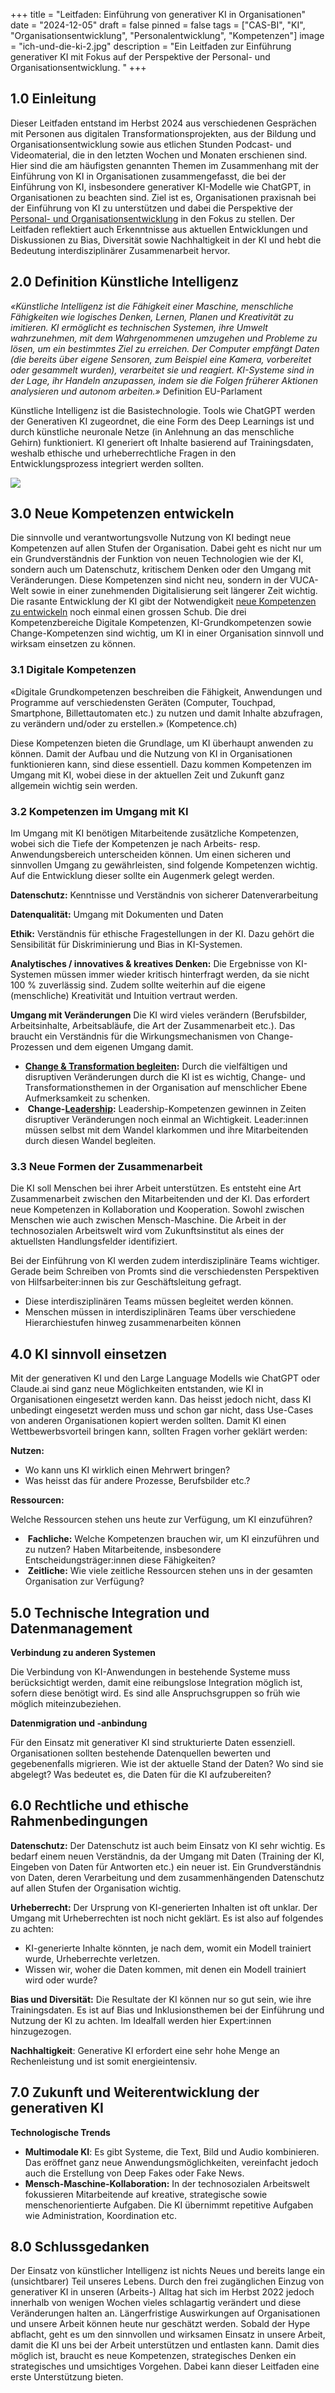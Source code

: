 +++
title = "Leitfaden: Einführung von generativer KI in Organisationen"
date = "2024-12-05"
draft = false
pinned = false
tags = ["CAS-BI", "KI", "Organisationsentwicklung", "Personalentwicklung", "Kompetenzen"]
image = "ich-und-die-ki-2.jpg"
description = "Ein Leitfaden zur Einführung generativer KI mit Fokus auf der Perspektive der Personal- und Organisationsentwicklung. "
+++
## 1.0 Einleitung

Dieser Leitfaden entstand im Herbst 2024 aus verschiedenen Gesprächen mit Personen aus digitalen Transformationsprojekten, aus der Bildung und Organisationsentwicklung sowie aus etlichen Stunden Podcast- und Videomaterial, die in den letzten Wochen und Monaten erschienen sind. Hier sind die am häufigsten genannten Themen im Zusammenhang mit der Einführung von KI in Organisationen zusammengefasst, die bei der Einführung von KI, insbesondere generativer KI-Modelle wie ChatGPT, in Organisationen zu beachten sind. Ziel ist es, Organisationen praxisnah bei der Einführung von KI zu unterstützen und dabei die Perspektive der [Personal- und Organisationsentwicklung](https://www.bensblog.ch/tags/organisationsentwicklung/) in den Fokus zu stellen. Der Leitfaden reflektiert auch Erkenntnisse aus aktuellen Entwicklungen und Diskussionen zu Bias, Diversität sowie Nachhaltigkeit in der KI und hebt die Bedeutung interdisziplinärer Zusammenarbeit hervor​.

## 2.0 Definition Künstliche Intelligenz

*«Künstliche Intelligenz ist die Fähigkeit einer Maschine, menschliche Fähigkeiten wie logisches Denken, Lernen, Planen und Kreativität zu imitieren. KI ermöglicht es technischen Systemen, ihre Umwelt wahrzunehmen, mit dem Wahrgenommenen umzugehen und Probleme zu lösen, um ein bestimmtes Ziel zu erreichen. Der Computer empfängt Daten (die bereits über eigene Sensoren, zum Beispiel eine Kamera, vorbereitet oder gesammelt wurden), verarbeitet sie und reagiert. KI-Systeme sind in der Lage, ihr Handeln anzupassen, indem sie die Folgen früherer Aktionen analysieren und autonom arbeiten.»* Definition EU-Parlament

Künstliche Intelligenz ist die Basistechnologie. Tools wie ChatGPT werden der Generativen KI zugeordnet, die eine Form des Deep Learnings ist und durch künstliche neuronale Netze (in Anlehnung an das menschliche Gehirn) funktioniert. KI generiert oft Inhalte basierend auf Trainingsdaten, weshalb ethische und urheberrechtliche Fragen in den Entwicklungsprozess integriert werden sollten. 

![](ku-nstliche-intelligenz_u-bersicht-2.jpg)

## 3.0 Neue Kompetenzen entwickeln

Die sinnvolle und verantwortungsvolle Nutzung von KI bedingt neue Kompetenzen auf allen Stufen der Organisation. Dabei geht es nicht nur um ein Grundverständnis der Funktion von neuen Technologien wie der KI, sondern auch um Datenschutz, kritischem Denken oder den Umgang mit Veränderungen. Diese Kompetenzen sind nicht neu, sondern in der VUCA-Welt sowie in einer zunehmenden Digitalisierung seit längerer Zeit wichtig. Die rasante Entwicklung der KI gibt der Notwendigkeit [neue Kompetenzen zu entwickeln](https://www.bensblog.ch/tags/kompetenzentwicklung/) noch einmal einen grossen Schub. Die drei Kompetenzbereiche Digitale Kompetenzen, KI-Grundkompetenzen sowie Change-Kompetenzen sind wichtig, um KI in einer Organisation sinnvoll und wirksam einsetzen zu können.

### 3.1 Digitale Kompetenzen

«Digitale Grundkompetenzen beschreiben die Fähigkeit, Anwendungen und Programme auf verschiedensten Geräten (Computer, Touchpad, Smartphone, Billettautomaten etc.) zu nutzen und damit Inhalte abzufragen, zu verändern und/oder zu erstellen.» (Kompetence.ch)

Diese Kompetenzen bieten die Grundlage, um KI überhaupt anwenden zu können. Damit der Aufbau und die Nutzung von KI in Organisationen funktionieren kann, sind diese essentiell. Dazu kommen Kompetenzen im Umgang mit KI, wobei diese in der aktuellen Zeit und Zukunft ganz allgemein wichtig sein werden.

### 3.2 Kompetenzen im Umgang mit KI

Im Umgang mit KI benötigen Mitarbeitende zusätzliche Kompetenzen, wobei sich die Tiefe der Kompetenzen je nach Arbeits- resp. Anwendungsbereich unterscheiden können. Um einen sicheren und sinnvollen Umgang zu gewährleisten, sind folgende Kompetenzen wichtig. Auf die Entwicklung dieser sollte ein Augenmerk gelegt werden.

**Datenschutz:** Kenntnisse und Verständnis von sicherer Datenverarbeitung

**Datenqualität:** Umgang mit Dokumenten und Daten

**Ethik:** Verständnis für ethische Fragestellungen in der KI. Dazu gehört die Sensibilität für Diskriminierung und Bias in KI-Systemen.

**Analytisches / innovatives & kreatives Denken:** Die Ergebnisse von KI-Systemen müssen immer wieder kritisch hinterfragt werden, da sie nicht 100 % zuverlässig sind. Zudem sollte weiterhin auf die eigene (menschliche) Kreativität und Intuition vertraut werden. 

**Umgang mit Veränderungen** Die KI wird vieles verändern (Berufsbilder, Arbeitsinhalte, Arbeitsabläufe, die Art der Zusammenarbeit etc.). Das braucht ein Verständnis für die Wirkungsmechanismen von Change-Prozessen und dem eigenen Umgang damit.

* **[Change & Transformation begleiten](https://www.bensblog.ch/tags/change/):** Durch die vielfältigen und disruptiven Veränderungen durch die KI ist es wichtig, Change- und Transformationsthemen in der Organisation auf menschlicher Ebene Aufmerksamkeit zu schenken. 
*  **Change-[Leadership](https://www.bensblog.ch/tags/leadership/):** Leadership-Kompetenzen gewinnen in Zeiten disruptiver Veränderungen noch einmal an Wichtigkeit. Leader:innen müssen selbst mit dem Wandel klarkommen und ihre Mitarbeitenden durch diesen Wandel begleiten. 

### 3.3 Neue Formen der Zusammenarbeit

Die KI soll Menschen bei ihrer Arbeit unterstützen. Es entsteht eine Art Zusammenarbeit zwischen den Mitarbeitenden und der KI. Das erfordert neue Kompetenzen in Kollaboration und Kooperation. Sowohl zwischen Menschen wie auch zwischen Mensch-Maschine. Die Arbeit in der technosozialen Arbeitswelt wird vom Zukunftsinstitut als eines der aktuellsten Handlungsfelder identifiziert. 

Bei der Einführung von KI werden zudem interdisziplinäre Teams wichtiger. Gerade beim Schreiben von Promts sind die verschiedensten Perspektiven von Hilfsarbeiter:innen bis zur Geschäftsleitung gefragt. 

* Diese interdisziplinären Teams müssen begleitet werden können.
* Menschen müssen in interdisziplinären Teams über verschiedene Hierarchiestufen hinweg zusammenarbeiten können

## 4.0 KI sinnvoll einsetzen

Mit der generativen KI und den Large Language Modells wie ChatGPT oder Claude.ai sind ganz neue Möglichkeiten entstanden, wie KI in Organisationen eingesetzt werden kann. Das heisst jedoch nicht, dass KI unbedingt eingesetzt werden muss und schon gar nicht, dass Use-Cases von anderen Organisationen kopiert werden sollten. Damit KI einen Wettbewerbsvorteil bringen kann, sollten Fragen vorher geklärt werden: 

**Nutzen:**

* Wo kann uns KI wirklich einen Mehrwert bringen?
* Was heisst das für andere Prozesse, Berufsbilder etc.?

**Ressourcen:**

Welche Ressourcen stehen uns heute zur Verfügung, um KI einzuführen? 

*  **Fachliche:** Welche Kompetenzen brauchen wir, um KI einzuführen und zu nutzen? Haben Mitarbeitende, insbesondere Entscheidungsträger:innen diese Fähigkeiten?
*  **Zeitliche:** Wie viele zeitliche Ressourcen stehen uns in der gesamten Organisation zur Verfügung?

## 5.0 Technische Integration und Datenmanagement

**Verbindung zu anderen Systemen**

Die Verbindung von KI-Anwendungen in bestehende Systeme muss berücksichtigt werden, damit eine reibungslose Integration möglich ist, sofern diese benötigt wird. Es sind alle Anspruchsgruppen so früh wie möglich miteinzubeziehen. 

**Datenmigration und -anbindung**

Für den Einsatz mit generativer KI sind strukturierte Daten essenziell. Organisationen sollten bestehende Datenquellen bewerten und gegebenenfalls migrieren. Wie ist der aktuelle Stand der Daten? Wo sind sie abgelegt? Was bedeutet es, die Daten für die KI aufzubereiten?

## 6.0 Rechtliche und ethische Rahmenbedingungen

**Datenschutz:** Der Datenschutz ist auch beim Einsatz von KI sehr wichtig. Es bedarf einem neuen Verständnis, da der Umgang mit Daten (Training der KI, Eingeben von Daten für Antworten etc.) ein neuer ist. Ein Grundverständnis von Daten, deren Verarbeitung und dem zusammenhängenden Datenschutz auf allen Stufen der Organisation wichtig. 

**Urheberrecht:** Der Ursprung von KI-generierten Inhalten ist oft unklar. Der Umgang mit Urheberrechten ist noch nicht geklärt. Es ist also auf folgendes zu achten: 

* KI-generierte Inhalte könnten, je nach dem, womit ein Modell trainiert wurde, Urheberrechte verletzen. 
* Wissen wir, woher die Daten kommen, mit denen ein Modell trainiert wird oder wurde?

**Bias und Diversität:** Die Resultate der KI können nur so gut sein, wie ihre Trainingsdaten. Es ist auf Bias und Inklusionsthemen bei der Einführung und Nutzung der KI zu achten. Im Idealfall werden hier Expert:innen hinzugezogen. 

**Nachhaltigkeit**: Generative KI erfordert eine sehr hohe Menge an Rechenleistung und ist somit energieintensiv.

## 7.0 Zukunft und Weiterentwicklung der generativen KI

**Technologische Trends**

* **Multimodale KI**: Es gibt Systeme, die Text, Bild und Audio kombinieren. Das eröffnet ganz neue Anwendungsmöglichkeiten, vereinfacht jedoch auch die Erstellung von Deep Fakes oder Fake News. 
* **Mensch-Maschine-Kollaboration:** In der technosozialen Arbeitswelt fokussieren Mitarbeitende auf kreative, strategische sowie menschenorientierte Aufgaben. Die KI übernimmt repetitive Aufgaben wie Administration, Koordination etc. 

## 8.0 Schlussgedanken

Der Einsatz von künstlicher Intelligenz ist nichts Neues und bereits lange ein (unsichtbarer) Teil unseres Lebens. Durch den frei zugänglichen Einzug von generativer KI in unseren (Arbeits-) Alltag hat sich im Herbst 2022 jedoch innerhalb von wenigen Wochen vieles schlagartig verändert und diese Veränderungen halten an. Längerfristige Auswirkungen auf Organisationen und unsere Arbeit können heute nur geschätzt werden. Sobald der Hype abflacht, geht es um den sinnvollen und wirksamen Einsatz in unsere Arbeit, damit die KI uns bei der Arbeit unterstützen und entlasten kann. Damit dies möglich ist, braucht es neue Kompetenzen, strategisches Denken ein strategisches und umsichtiges Vorgehen. Dabei kann dieser Leitfaden eine erste Unterstützung bieten.